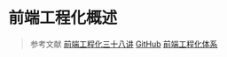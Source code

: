 # 前端工程化概述

> 参考文献
> [前端工程化三十八讲](https://q.shanyue.tech/engineering/)
  [GitHub](https://github.com/shfshanyue/Daily-Question/tree/master/engineering)
> [前端工程化体系](https://roshanca.com/2017/front-end-engineering-system/#node-%E6%9C%8D%E5%8A%A1%E5%B1%82)
